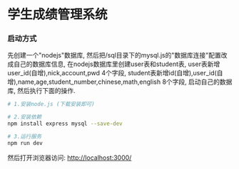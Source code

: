 ﻿# 学生成绩管理系统


### 启动方式
先创建一个"nodejs"数据库,
然后把/sql目录下的mysql.js的"数据库连接"配置改成自己的数据库信息,
在nodejs数据库里创建user表和student表,
user表新增user_id(自增),nick,account,pwd 4个字段,
student表新增id(自增),user_id(自增),name,age,student_number,chinese,math,english 8个字段,
启动自己的数据库,
然后执行下面的操作.

``` bash
# 1.安装node.js (下载安装即可)

# 2.安装依赖
npm install express mysql --save-dev

# 3.运行服务 
npm run dev

```
然后打开浏览器访问: <http://localhost:3000/>




